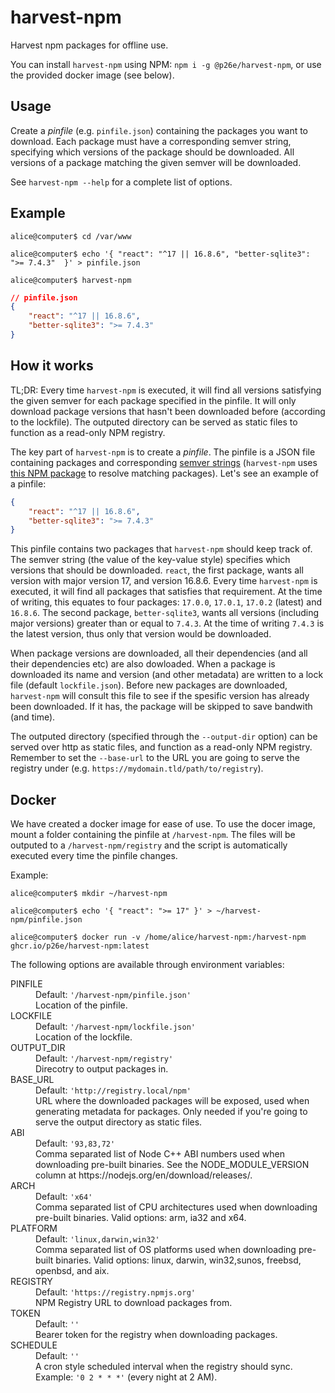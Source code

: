 # harvest-npm

Harvest npm packages for offline use.

You can install `harvest-npm` using NPM: `npm i -g @p26e/harvest-npm`, or use the provided docker image (see below).

## Usage

Create a _pinfile_ (e.g. `pinfile.json`) containing the packages you want to download. Each package must have a corresponding semver string, specifying which versions of the package should be downloaded. All versions of a package matching the given semver will be downloaded.

See `harvest-npm --help` for a complete list of options.

## Example

```
alice@computer$ cd /var/www

alice@computer$ echo '{ "react": "^17 || 16.8.6", "better-sqlite3": ">= 7.4.3"  }' > pinfile.json

alice@computer$ harvest-npm
```

```JSON
// pinfile.json
{
	"react": "^17 || 16.8.6",
	"better-sqlite3": ">= 7.4.3"
}
```

## How it works

TL;DR: Every time `harvest-npm` is executed, it will find all versions satisfying the given semver for each package specified in the pinfile. It will only download package versions that hasn't been downloaded before (according to the lockfile). The outputed directory can be served as static files to function as a read-only NPM registry.

The key part of `harvest-npm` is to create a _pinfile_. The pinfile is a JSON file containing packages and corresponding [semver strings](https://semver.org/) (`harvest-npm` uses [this NPM package](https://github.com/npm/node-semver) to resolve matching packages). Let's see an example of a pinfile:

```JSON
{
	"react": "^17 || 16.8.6",
	"better-sqlite3": ">= 7.4.3"
}
```

This pinfile contains two packages that `harvest-npm` should keep track of. The semver string (the value of the key-value style) specifies which versions that should be downloaded. `react`, the first package, wants all version with major version 17, and version 16.8.6. Every time `harvest-npm` is executed, it will find all packages that satisfies that requirement. At the time of writing, this equates to four packages: `17.0.0`, `17.0.1`, `17.0.2` (latest) and `16.8.6`. The second package, `better-sqlite3`, wants all versions (including major versions) greater than or equal to `7.4.3`. At the time of writing `7.4.3` is the latest version, thus only that version would be downloaded.

When package versions are downloaded, all their dependencies (and all their dependencies etc) are also dowloaded. When a package is downloaded its name and version (and other metadata) are written to a lock file (default `lockfile.json`). Before new packages are downloaded, `harvest-npm` will consult this file to see if the spesific version has already been downloaded. If it has, the package will be skipped to save bandwith (and time).

The outputed directory (specified through the `--output-dir` option) can be served over http as static files, and function as a read-only NPM registry. Remember to set the `--base-url` to the URL you are going to serve the registry under (e.g. `https://mydomain.tld/path/to/registry`).

## Docker

We have created a docker image for ease of use. To use the docer image, mount a folder containing the pinfile at `/harvest-npm`. The files will be outputed to a `/harvest-npm/registry` and the script is automatically executed every time the pinfile changes.

Example:
```
alice@computer$ mkdir ~/harvest-npm

alice@computer$ echo '{ "react": ">= 17" }' > ~/harvest-npm/pinfile.json

alice@computer$ docker run -v /home/alice/harvest-npm:/harvest-npm ghcr.io/p26e/harvest-npm:latest
```

The following options are available through environment variables:

<dl>
<dt>PINFILE</dt>
<dd>
Default: <code>'/harvest-npm/pinfile.json'</code>
<br />
Location of the pinfile.
</dd>

<dt>LOCKFILE</dt>
<dd>
Default: <code>'/harvest-npm/lockfile.json'</code>
<br />
Location of the lockfile.
</dd>

<dt>OUTPUT_DIR</dt>
<dd>
Default: <code>'/harvest-npm/registry'</code>
<br />
Direcotry to output packages in.
</dd>

<dt>BASE_URL</dt>
<dd>
Default: <code>'http://registry.local/npm'</code>
<br />
URL where the downloaded packages will be exposed, used when generating metadata for packages. Only needed if you're going to serve the output directory as static files.
</dd>

<dt>ABI</dt>
<dd>
Default: <code>'93,83,72'</code>
<br />
Comma separated list of Node C++ ABI numbers used when downloading pre-built binaries. See the  NODE_MODULE_VERSION column at https://nodejs.org/en/download/releases/.
</dd>

<dt>ARCH</dt>
<dd>
Default: <code>'x64'</code>
<br />
Comma separated list of CPU architectures used when downloading pre-built binaries. Valid options: arm, ia32 and x64.
</dd>

<dt>PLATFORM</dt>
<dd>
Default: <code>'linux,darwin,win32'</code>
<br />
Comma separated list of OS platforms used when downloading pre-built binaries. Valid options: linux, darwin, win32,sunos, freebsd, openbsd, and aix.
</dd>

<dt>REGISTRY</dt>
<dd>
Default: <code>'https://registry.npmjs.org'</code>
<br />
NPM Registry URL to download packages from.
</dd>

<dt>TOKEN</dt>
<dd>
Default: <code>''</code>
<br />
Bearer token for the registry when downloading packages.
</dd>

<dt>SCHEDULE</dt>
<dd>
Default: <code>''</code>
<br />
A cron style scheduled interval when the registry should sync. Example: <code>'0 2 * * *'</code> (every night at 2 AM).
</dd>
</dt>
